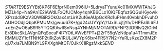 $START$E9ESYYBt8KP6F6EfprN0em096lU+5LdryaTYunuXc01MXWWTAhJGMZLk4p+Na9An1E2iAWdLFxQfUCMoy4qnKB6CLx1OiQFEqfuz6QGuH6yowkXPrzddGKzV3QWBiR2OkOax4ntLirK2uf6eAUpGcKRd1uPHm40vbkhDFvuhOAUHOOdjlQbpKPMUMk/gwuu67K+/gd24cUYYpY//1JxSLcjtjYh/DHPEaSL6FJ+dEn2wO6aB9R5YTQQKAwIlSnNsq4YNhMjNMOTAt9D/FNP2tIO9IlsQ2IGrMEr8DkcSkLAVgnQFqSocuF4l7YOtLAWvEFPT+j22rT55gVzNtIpa1u4T1mmJEoRMMU2Y1dfTNH6P2tiRtZoVIRULJAVYpK6Ixr4FRSY7N2+YaRLsKzeZX8M2PqU7x/a7LMBN9YL9PXXghMtCF/OJkrX1IRgzMxkS$END$